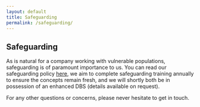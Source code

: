 ```yaml
---
layout: default
title: Safeguarding
permalink: /safeguarding/
---
```


## Safeguarding


As is natural for a company working with vulnerable populations, safeguarding is of paramount importance to us. You can read our safeguarding policy [here](https://github.com/STEAMengineers/STEAMengineers.github.io/blob/ff1a9724f2732379f4f2098f6f7bed9b5ff45232/_pages/STEAM%20Engineers%20CIC%20Safeguarding%20Policy.pdf), we aim to complete safeguarding training annually to ensure the concepts remain fresh, and we will shortly both be in possession of an enhanced DBS (details available on request).

For any other questions or concerns, please never hesitate to get in touch.
